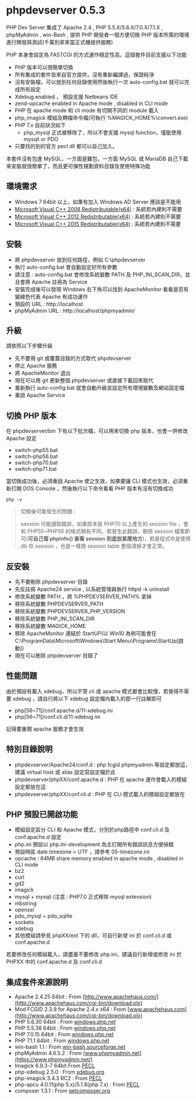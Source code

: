 phpdevserver 0.5.3
==================

PHP Dev Server 集成了 Apache 2.4 , PHP 5.5.X/5.6.X/7.0.X/7.1.X , phpMyAdmin , win-Bash , 提供 PHP 開發者一個方便切換 PHP 版本所需的環境進行開發與測試(千萬別拿來當正式機提供服務)

PHP 本身會設定為 FASTCGI 的方式運作穩定性高。這個套件目前支援以下功能

- PHP 版本可以很簡單切換
- 所有集成的套件皆來自官方提供，沒有重新編譯過，保證純淨
- 沒有安裝檔，可以放到任何目錄使用然後執行一次 auto-config.bat 就可以完成所有設定
- Xdebug enabled ， 預設支援 Netbeans IDE
- zend-opcache enabled in Apache mode , disabled in CLI mode
- PHP 在 apache mode 和 cli mode 有切開不同的 module 載入
- php\_imagick 模組及轉檔命令檔(可執行 %MAGICK\_HOME%\convert.exe)
- PHP 7.x 目前狀況如下
  - php_mysql 正式被移除了，所以不會支援 mysql function，僅能使用 mysqli or PDO
- 只要找的到的官方 pecl dll 都可以自己加入。 



本套件沒有包進 MySQL，一方面是難包，一方面 MySQL 或 MariaDB 自己下載來安裝就很簡單了，而且更可彈性規劃資料目錄及使用特殊功能

## 環境需求 ##

- Windows 7 64bit 以上，如果有加入 Windows AD Server 應該是不能用
- [Microsoft Visual C++ 2008 Redistributable(x64)](https://www.microsoft.com/zh-tw/download/details.aspx?id=2092) : 系統若內建則不需要
- [Microsoft Visual C++ 2012 Redistributable(x64)](https://www.microsoft.com/zh-TW/download/details.aspx?id=30679) : 系統若內建則不需要
- [Microsoft Visual C++ 2015 Redistributable(x64)](https://www.microsoft.com/en-us/download/details.aspx?id=48145) : 系統若內建則不需要

## 安裝 ##

- 將 phpdevserver 放到任何路徑，例如 C:\phpdevserver
- 執行 auto-config.bat 會自動設定好所有參數
- 請注意 : auto-config.bat 會修改系統變數 PATH 及 PHP\_INI\_SCAN\_DIR，並且會將 Apache 註冊為 Service
- 安裝完成後可以發現 Windows 右下角可以找到 ApacheMonitor 看看是否有變綠色代表 Apache 有成功運作
- 預設的 URL : http://localhost
- phpMyAdmin URL : http://localhost/phpmyadmin/

## 升級 ##

請依照以下步驟升級

- 先不要用 git 或覆蓋目錄的方式取代 phpdevserver
- 停止 Apache 服務
- 將 ApacheMonitor 退出
- 現在可以用 git 更新整個 phpdevserver 或直接下載回來取代
- 重新執行 auto-config.bat 就會自動升級並設定所有環境變數及網站設定檔
- 重啟 Apache Service


## 切換 PHP 版本 ##

在 phpdevserver/bin 下有以下批次檔，可以用來切換 php 版本，也會一併修改 Apache 設定

- switch-php55.bat
- switch-php56.bat
- switch-php70.bat
- switch-php71.bat

當切換成功後，必須重啟 Apache 使之生效，如果要讓 CLI 模式也生效，必須重新打開 DOS Console ，然後執行以下命令看看 PHP 版本有沒有切換成功

~~~
php -v
~~~

> 切換後可能發生的問題 :
> 
> session 可能讀取錯誤，如果原本是 PHP70 以上產生的 session file ，會和 PHP55~PHP56 的格式稍有不同，若發生此錯誤，刪除 session 檔案即可(**可自己寫 phpinfo() 查看 session 到底放甚麼地方**)，若是程式中是使用 db 存 session ，也是一樣將 session table 整個清掉才會正常。



## 反安裝 ##

- 先不要刪除 phpdevserver 目錄
- 先反註冊 Apache24 service , 以系統管理員執行 httpd -k uninstall
- 修改系統變數 PATH ，將 %PHPDEVSERVER_PATH% 拿掉
- 移除系統變數 PHPDEVSERVER_PATH
- 移除系統變數 PHPDEVSERVER\_PHP\_VERSION
- 移除系統變數 PHP\_INI\_SCAN_DIR
- 移除系統變數 MAGICK\_HOME
- 移除 ApacheMonitor 連結於 StartUP(以 Win10 為例可能會在 C:\ProgramData\Microsoft\Windows\Start Menu\Programs\StartUp[啟動])
- 現在可以刪除 phpdevserver 目錄了

## 性能問題 ##

由於預設有載入 xdebug，所以不管 cli 或 apache 模式都會比較慢，若覺得不需要 xdebug ，請自行將以下 xdebug 設定檔內載入的那一行註解即可

 - php[56~71]/conf.apache.d/11-xdebug.ini
 - php[56~71]/conf.cli.d/11-xdebug.ini


記得要重開 apache 服務才會生效



## 特別目錄說明 ##

- phpdevserver/Apache24/conf.d : php fcgid phpmyadmin 等設定都放這，建議 virtual host 或 alias 設定寫設定檔於此
- phpdevserver/phpXX/conf.apache.d : PHP 在 apache 運作會載入的模組設定都放在這
- phpdevserver/phpXX/conf.cli.d : PHP 在 CLI 模式載入的模組設定都放在

## PHP 預設已開啟功能 ##

- 模組設定區分 CLI 和 Apache 模式，分別於php路徑中 conf.cli.d 及 conf.apache.d 設定
- php.ini 預設以 php.ini-development 為主打開所有錯誤訊息方便偵錯
- 預設時區 date.timezone = UTF ，請參考 05-timezone.ini
- opcache : 64MB share memory enabled in apache mode , disabled in CLI mode
- bz2
- curl
- gd2
- imagick
- mysql + mysqli (注意 : PHP7.0 正式移除 mysql extension)
- mbstring
- openssl
- pdo_mysql + pdo_sqlite
- sockets
- xdebug
- 其他模組請參見 phpXX/ext 下的 dll，可自行新增 ini 於 conf.cli.d 或 conf.apache.d

若要修改任何模組載入，請盡量不要修改 php.ini，建議自行新增或修改 ini 於 PHPXX 中的 conf.apache.d 及 conf.cli.d


## 集成套件來源說明 ##

- Apache 2.4.25 64bit : From [http://www.apachehaus.com/](http://www.apachehaus.com/cgi-bin/download.plx)
- Mod FCGID 2.3.9 for Apache 2.4.x x64 : From [www.apachehaus.com](http://www.apachehaus.com/cgi-bin/download.plx)
- PHP 5.6.30 64bit : From [windows.php.net](http://windows.php.net/download/)
- PHP 5.5.38 64bit : From [windows.php.net](http://windows.php.net/download/)
- PHP 7.0.15 64bit : From [windows.php.net](http://windows.php.net/download/)
- PHP 7.1.1 64bit : From [windows.php.net](http://windows.php.net/download/)
- win-bash 1.1 : From [win-bash.sourceforge.net](http://win-bash.sourceforge.net/)
- phpMyAdmin 4.6.5.2 : From [www.phpmyadmin.net](https://www.phpmyadmin.net/)
- Imagick 6.9.3-7 64bit From [PECL](http://windows.php.net/downloads/pecl/deps/)
- php-xdebug 2.5.0 : From [xdebug.org](http://xdebug.org/)
- php-imagick 3.4.3 RC2 : From [PECL](http://windows.php.net/downloads/pecl/releases/imagick/)
- php-apcu 4.0.11(php 5.x)/5.1.8(php 7.x) : From [PECL](https://pecl.php.net/package/APCu)
- composer 1.3.1 : From [getcomposer.org](https://getcomposer.org )
